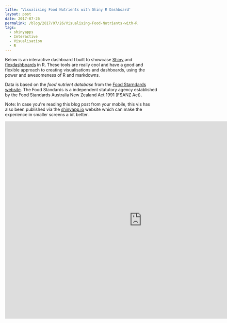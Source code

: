 ```yaml
---
title: 'Visualising Food Nutrients with Shiny R Dashboard'
layout: post
date: 2017-07-26
permalink: /blog/2017/07/26/Visualising-Food-Nutrients-with-R
tags:
  - shinyapps
  - Interactive
  - Visualisation
  - R
---
```


Below is an interactive dashboard I built to showcase [Shiny](http://www.shinyapps.io/) and [flexdashboards](http://rmarkdown.rstudio.com/flexdashboard/) in R. These tools are really cool and have a good and flexible approach to creating visualisations and dashboards, using the power and awesomeness of R and markdowns.

Data is based on the *food nutrient database* from the [Food Starndards website](http://www.foodstandards.gov.au/science/monitoringnutrients/ausnut/ausnutdatafiles/Pages/foodnutrient.aspx). The Food Standards is a independent statutory agency established by the Food Standards Australia New Zealand Act 1991 (FSANZ Act).

Note: In case you're reading this blog post from your mobile, this vis has also been published via the [shinyapp.io](https://feliperego.shinyapps.io/visualising_food_nutrients_with_interactive_r_dashboard/) website which can make the experience in smaller screens a bit better.

<iframe src="https://feliperego.shinyapps.io/visualising_food_nutrients_with_interactive_r_dashboard/" style="border: none; width: 900px; height: 650px"></iframe>
